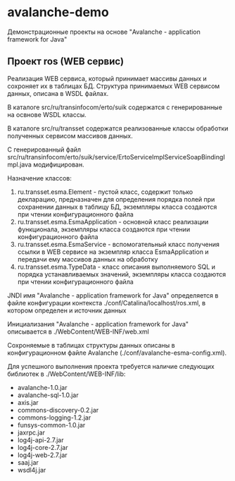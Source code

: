 # avalanche-demo
Демонстрационные проекты на основе "Avalanche - application framework for Java"

## Проект ros (WEB сервис)
Реализация WEB сервиса, который принимает массивы данных и сохроняет их в таблицах БД. Структура принимаемых
WEB сервисом данных, описана в WSDL файлах.

В каталоге src/ru/transinfocom/erto/suik содержатся с генерированные на освнове WSDL классы.

В каталоге src/ru/transset содержатся реализованные классы обработки полученных сервисом массивов данных.

С генерированный файл src/ru/transinfocom/erto/suik/service/ErtoServiceImplServiceSoapBindingImpl.java модифицирован.

Назначение классов: 
1. ru.transset.esma.Element - пустой класс, содержит только декларацию, предназначен для определения порядка полей при сохранении данных в таблицу БД, экземпляры класса создаются при чтении конфигурационного файла
2. ru.transset.esma.EsmaApplication - основной класс реализации функционала, экземпляры класса создаются при чтении конфигурационного файла
3. ru.transset.esma.EsmaService - вспомогательный класс получения ссылки в WEB сервисе на экземпляр класса EsmaApplication и передачи ему массивов данных на обработку
4. ru.transset.esma.TypeData - класс описания выполняемого SQL и порядка устанавливаемых значений, экземпляры класса создаются при чтении конфигурационного файла

JNDI имя "Avalanche - application framework for Java" определяется в файле конфигурации контекста ./conf/Catalina/localhost/ros.xml,
в котором определен и источник данных 

Инициализания "Avalanche - application framework for Java" описывается в ./WebContent/WEB-INF/web.xml

Сохроняемые в таблицах структуры данных описаны в конфигурационном файле Avalanche (./conf/avalanche-esma-config.xml).

Для успешного выполнения проекта требуется наличие следующих библиотек в ./WebContent/WEB-INF/lib:
* avalanche-1.0.jar
* avalanche-sql-1.0.jar
* axis.jar
* commons-discovery-0.2.jar
* commons-logging-1.2.jar
* funsys-common-1.0.jar
* jaxrpc.jar
* log4j-api-2.7.jar
* log4j-core-2.7.jar
* log4j-web-2.7.jar
* saaj.jar
* wsdl4j.jar
